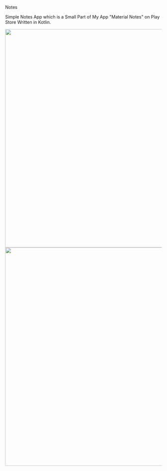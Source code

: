 Notes 

Simple Notes App which is a Small Part of My App "Material Notes" on Play Store Written in Kotlin.

<img height="700" src="https://cloud.githubusercontent.com/assets/9977126/16256721/9ffc271e-3871-11e6-88c5-7f174ef8f48d.png"/>
<img height="700" src="https://cloud.githubusercontent.com/assets/9977126/16256730/a868c376-3871-11e6-871d-7ecd4e1124bd.png"/>

